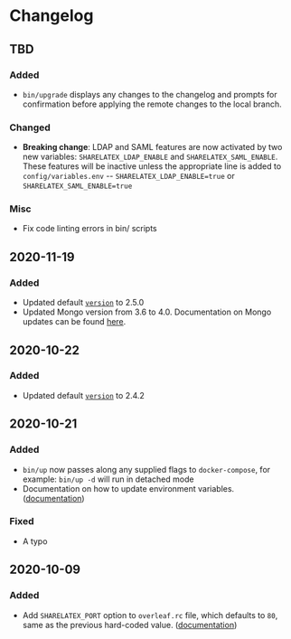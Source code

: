 # Changelog

## TBD
### Added
- `bin/upgrade` displays any changes to the changelog and prompts for
   confirmation before applying the remote changes to the local branch.
   
### Changed
- **Breaking change**: LDAP and SAML features are now activated by two new
  variables: `SHARELATEX_LDAP_ENABLE` and `SHARELATEX_SAML_ENABLE`.
  These features will be inactive unless the appropriate line is added
  to `config/variables.env` -- `SHARELATEX_LDAP_ENABLE=true` or
  `SHARELATEX_SAML_ENABLE=true`

### Misc
- Fix code linting errors in bin/ scripts

## 2020-11-19
### Added
- Updated default [`version`](https://github.com/overleaf/toolkit/blob/master/lib/config-seed/version) to 2.5.0
- Updated Mongo version from 3.6 to 4.0. Documentation on Mongo updates can be found [here](https://github.com/overleaf/overleaf/wiki/Updating-Mongo-version).

## 2020-10-22
### Added
- Updated default [`version`](https://github.com/overleaf/toolkit/blob/master/lib/config-seed/version) to 2.4.2


## 2020-10-21
### Added
- `bin/up` now passes along any supplied flags to `docker-compose`,
  for example: `bin/up -d` will run in detached mode
- Documentation on how to update environment variables. ([documentation](./doc/configuration.md))
### Fixed
- A typo


## 2020-10-09
### Added
- Add `SHARELATEX_PORT` option to `overleaf.rc` file, which defaults
  to `80`, same as the previous hard-coded value. ([documentation](./doc/overleaf-rc.md))
